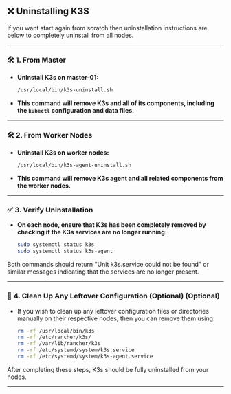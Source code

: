## **❌ **Uninstalling K3S****

If you want start again from scratch then uninstallation instructions are below to completely uninstall from all nodes.  

---

### **🛠️ **1. From Master****
- **Uninstall K3s on master-01:**
  ```bash
  /usr/local/bin/k3s-uninstall.sh
  ```

- **This command will remove K3s and all of its components, including the `kubectl` configuration and data files.**

---

### **🛠️ **2. From Worker Nodes****

- **Uninstall K3s on worker nodes:**
  ```bash
  /usr/local/bin/k3s-agent-uninstall.sh
  ```

- **This command will remove K3s agent and all related components from the worker nodes.**

---

### **✅ **3. Verify Uninstallation****

- **On each node, ensure that K3s has been completely removed by checking if the K3s services are no longer running:**

  ```bash
  sudo systemctl status k3s
  sudo systemctl status k3s-agent
  ```

Both commands should return "Unit k3s.service could not be found" or similar messages indicating that the services are no longer present.

---

### 🧹 **4. Clean Up Any Leftover Configuration (Optional)** (Optional)

- If you wish to clean up any leftover configuration files or directories manually on their respective nodes, then you can remove them using:
  ```bash
  rm -rf /usr/local/bin/k3s
  rm -rf /etc/rancher/k3s/
  rm -rf /var/lib/rancher/k3s
  rm -rf /etc/systemd/system/k3s.service
  rm -rf /etc/systemd/system/k3s-agent.service
  ```

After completing these steps, K3s should be fully uninstalled from your nodes.

---
